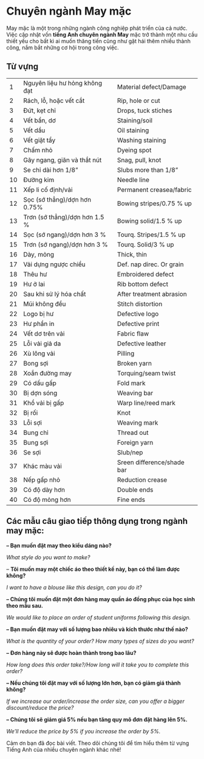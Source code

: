 # Chuyên ngành May mặc


May mặc là một trong những ngành công nghiệp phát triển của cả nước. Việc cập nhật vốn **tiếng Anh chuyên ngành May** mặc trở thành một nhu cầu thiết yếu cho bất kì ai muốn thăng tiến cũng như gặt hái thêm nhiều thành công, nắm bắt những cơ hội trong công việc. 

## **Từ vựng**

|   |   |   |
|---|---|---|
|1|Nguyên liệu hư hỏng không đạt|Material defect/Damage|
|2|Rách, lỗ, hoặc vết cắt|Rip, hole or cut|
|3|Đứt, kẹt chỉ|Drops, tuck stiches|
|4|Vết bẩn, dơ|Staining/soil|
|5|Vết dầu|Oil staining|
|6|Vết giặt tẩy|Washing staining|
|7|Chấm nhỏ|Dyeing spot|
|8|Gãy ngang, giãn và thắt nút|Snag, pull, knot|
|9|Se chỉ dài hơn 1/8”|Slubs more than 1/8”|
|10|Đường kim|Needle line|
|11|Xếp li cố định/vải|Permanent creasea/fabric|
|12|Sọc (sớ thẳng)/dợn hơn 0.75%|Bowing stripes/0.75 % up|
|13|Trơn (sớ thẳng)/dợn hơn 1.5 %|Bowing solid/1.5 % up|
|14|Sọc (sớ ngang)/dợn hơn 3 %|Tourq. Stripes/1.5 % up|
|15|Trơn (sớ ngang)/dợn hơn 3 %|Tourq. Solid/3 % up|
|16|Dày, mỏng|Thick, thin|
|17|Vải dựng ngược chiều|Def. nap direc. Or grain|
|18|Thêu hư|Embroidered defect|
|19|Hư ở lai|Rib bottom defect|
|20|Sau khi sử lý hóa chất|After treatment abrasion|
|21|Mũi không đều|Stitch distortion|
|22|Logo bị hư|Defective logo|
|23|Hư phần in|Defective print|
|24|Vết dơ trên vải|Fabric flaw|
|25|Lỗi vải giả da|Defective leather|
|26|Xù lông vải|Pilling|
|27|Bong sợi|Broken yarn|
|28|Xoắn đường may|Torquing/seam twist|
|29|Có dấu gấp|Fold mark|
|30|Bị dợn sóng|Weaving bar|
|31|Khổ vải bị gấp|Warp line/reed mark|
|32|Bị rối|Knot|
|33|Lỗi sợi|Weaving mark|
|34|Bung chỉ|Thread out|
|35|Bung sợi|Foreign yarn|
|36|Se sợi|Slub/nep|
|37|Khác màu vải|Sreen difference/shade bar|
|38|Nếp gấp nhỏ|Reduction crease|
|39|Có độ dày hơn|Double ends|
|40|Có độ mỏng hơn|Fine ends|

## **Các mẫu câu giao tiếp thông dụng trong ngành may mặc:**

**– Bạn muốn đặt may theo kiểu dáng nào?**

_What style do you want to make?_

– **Tôi muốn may một chiếc áo theo thiết kế này, bạn có thể làm được không?**

_I want to have a blouse like this design, can you do it?_

**– Chúng tôi muốn đặt một đơn hàng may quần áo đồng phục của học sinh theo mẫu sau.**

_We would like to place an order of student uniforms following this design._

**– Bạn muốn đặt may với số lượng bao nhiêu và kích thước như thế nào?**

_What is the quantity of your order? How many types of sizes do you want?_

**– Đơn hàng này sẽ được hoàn thành trong bao lâu?**

_How long does this order take?/How long will it take you to complete this order?_

**– Nếu chúng tôi đặt may với số lượng lớn hơn, bạn có giảm giá thành không?**

_If we increase our order/increase the order size, can you offer a bigger discount/reduce the price?_

**– Chúng tôi sẽ giảm giá 5% nếu bạn tăng quy mô đơn đặt hàng lên 5%.**

_We’ll reduce the price by 5% if you increase the order by 5%._


Cảm ơn bạn đã đọc bài viết. Theo dõi chúng tôi để tìm hiểu thêm từ vựng Tiếng Anh của nhiều chuyên ngành khác nhé!

